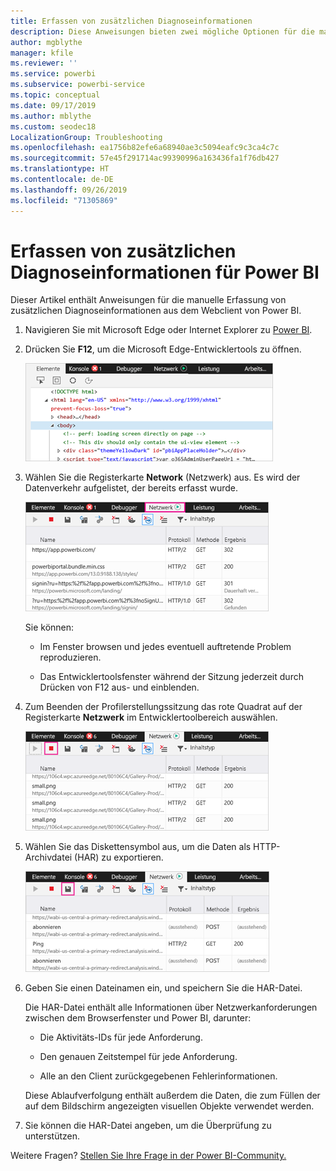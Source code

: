 ```yaml
---
title: Erfassen von zusätzlichen Diagnoseinformationen
description: Diese Anweisungen bieten zwei mögliche Optionen für die manuelle Erfassung von zusätzlichen Diagnoseinformationen aus dem Webclient von Power BI.
author: mgblythe
manager: kfile
ms.reviewer: ''
ms.service: powerbi
ms.subservice: powerbi-service
ms.topic: conceptual
ms.date: 09/17/2019
ms.author: mblythe
ms.custom: seodec18
LocalizationGroup: Troubleshooting
ms.openlocfilehash: ea1756b82efe6a68940ae3c5094eafc9c3ca4c7c
ms.sourcegitcommit: 57e45f291714ac99390996a163436fa1f76db427
ms.translationtype: HT
ms.contentlocale: de-DE
ms.lasthandoff: 09/26/2019
ms.locfileid: "71305869"
---
```

# <a name="capture-additional-diagnostic-information-for-power-bi"></a>Erfassen von zusätzlichen Diagnoseinformationen für Power BI

Dieser Artikel enthält Anweisungen für die manuelle Erfassung von zusätzlichen Diagnoseinformationen aus dem Webclient von Power BI.

1. Navigieren Sie mit Microsoft Edge oder Internet Explorer zu [Power BI](https://app.powerbi.com).

1. Drücken Sie **F12**, um die Microsoft Edge-Entwicklertools zu öffnen.

   ![Screenshot der Registerkarte „Elemente“ der Microsoft Edge-Entwicklertools.](media/service-admin-capturing-additional-diagnostic-information-for-power-bi/edge-developer-tools.png)

1. Wählen Sie die Registerkarte **Network** (Netzwerk) aus. Es wird der Datenverkehr aufgelistet, der bereits erfasst wurde.

   ![Screenshot der Registerkarte „Netzwerk“ der Microsoft Edge-Entwicklertools.](media/service-admin-capturing-additional-diagnostic-information-for-power-bi/edge-network-tab.png)

    Sie können:

    * Im Fenster browsen und jedes eventuell auftretende Problem reproduzieren.

    * Das Entwicklertoolsfenster während der Sitzung jederzeit durch Drücken von F12 aus- und einblenden.

1. Zum Beenden der Profilerstellungssitzung das rote Quadrat auf der Registerkarte **Netzwerk** im Entwicklertoolbereich auswählen.

   ![Screenshot der Registerkarte „Netzwerk“ der Microsoft Edge-Entwicklertools mit einer Legende zur Schaltfläche „Stop“.](media/service-admin-capturing-additional-diagnostic-information-for-power-bi/edge-network-tab-stop.png)

1. Wählen Sie das Diskettensymbol aus, um die Daten als HTTP-Archivdatei (HAR) zu exportieren.

   ![Screenshot der Registerkarte „Netzwerk“ der Microsoft Edge-Entwicklertools mit einer Legende zum Diskettensymbol.](media/service-admin-capturing-additional-diagnostic-information-for-power-bi/edge-network-tab-save.png)

1. Geben Sie einen Dateinamen ein, und speichern Sie die HAR-Datei.

    Die HAR-Datei enthält alle Informationen über Netzwerkanforderungen zwischen dem Browserfenster und Power BI, darunter:

    * Die Aktivitäts-IDs für jede Anforderung.

    * Den genauen Zeitstempel für jede Anforderung.

    * Alle an den Client zurückgegebenen Fehlerinformationen.

    Diese Ablaufverfolgung enthält außerdem die Daten, die zum Füllen der auf dem Bildschirm angezeigten visuellen Objekte verwendet werden.

1. Sie können die HAR-Datei angeben, um die Überprüfung zu unterstützen.

Weitere Fragen? [Stellen Sie Ihre Frage in der Power BI-Community.](http://community.powerbi.com/)
